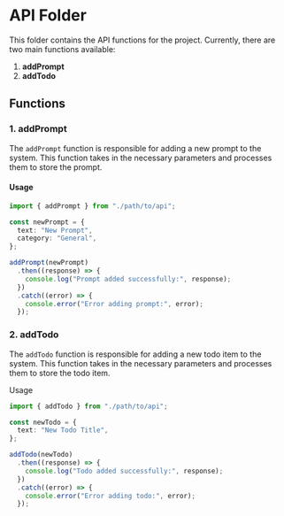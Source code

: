 # API Folder

This folder contains the API functions for the project. Currently, there are two main functions available:

1. **addPrompt**
2. **addTodo**

## Functions

### 1. addPrompt

The `addPrompt` function is responsible for adding a new prompt to the system. This function takes in the necessary parameters and processes them to store the prompt.

#### Usage

```typescript
import { addPrompt } from "./path/to/api";

const newPrompt = {
  text: "New Prompt",
  category: "General",
};

addPrompt(newPrompt)
  .then((response) => {
    console.log("Prompt added successfully:", response);
  })
  .catch((error) => {
    console.error("Error adding prompt:", error);
  });
```

### 2. addTodo

The `addTodo` function is responsible for adding a new todo item to the system. This function takes in the necessary parameters and processes them to store the todo item.

Usage

```typescript
import { addTodo } from "./path/to/api";

const newTodo = {
  text: "New Todo Title",
};

addTodo(newTodo)
  .then((response) => {
    console.log("Todo added successfully:", response);
  })
  .catch((error) => {
    console.error("Error adding todo:", error);
  });
```

